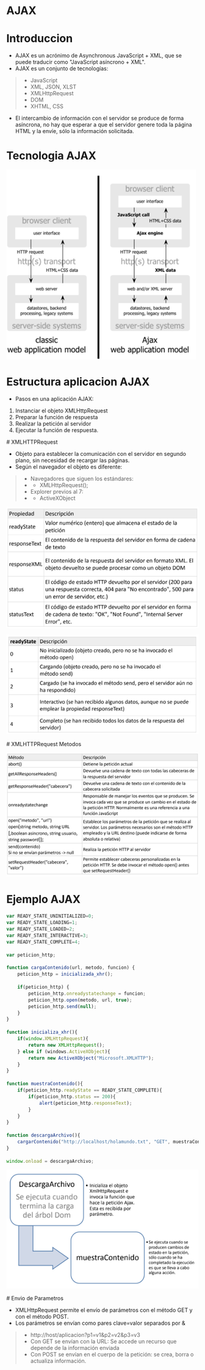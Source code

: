 # AJAX

# Introduccion

* AJAX es un acrónimo de Asynchronous JavaScript + XML, que se puede traducir como "JavaScript asíncrono + XML".
* AJAX es un conjunto de tecnologías:
> * JavaScript
> * XML, JSON, XLST
> * XMLHttpRequest
> * DOM
> * XHTML, CSS
* El intercambio de información con el servidor se produce de forma asíncrona, no hay que esperar a que el servidor genere toda la página HTML y la envíe, sólo la información solicitada.

# Tecnologia AJAX

![](Capturas/Cap1.png)

# Estructura aplicacion AJAX

* Pasos en una aplicación AJAX:
1. Instanciar el objeto XMLHttpRequest
2. Preparar la función de respuesta
3. Realizar la petición al servidor
4. Ejecutar la función de respuesta.

# XMLHTTPRequest

* Objeto para establecer la comunicación con el servidor en segundo plano, sin necesidad de recargar las páginas.
* Según el navegador el objeto es diferente:
> * Navegadores que siguen los estándares:
> * * XMLHttpRequest();
> * Explorer previos al 7:
> * * ActiveXObject

![](Capturas/Cap2.png)

![](Capturas/Cap3.png)

# XMLHTTPRequest Metodos

![](Capturas/Cap4.png)

# Ejemplo AJAX

```js
var READY_STATE_UNINITIALIZED=0;
var READY_STATE_LOADING=1;
var READY_STATE_LOADED=2;
var READY_STATE_INTERACTIVE=3;
var READY_STATE_COMPLETE=4;

var peticion_http;

function cargaContenido(url, metodo, funcion) {
    peticion_http = inicializada_xhr();

    if(peticion_http) {
        peticion_http.onreadystatechange = funcion;
        peticion_http.open(metodo, url, true);
        peticion_http.send(null);
    }
}

function inicializa_xhr(){
    if(window.XMLHttpRequest){
        return new XMLHttpRequest();
    } else if (windows.ActiveXObject){
        return new ActiveXObject("Microsoft.XMLHTTP");
    }
}

function muestraContenido(){
    if(peticion_http.readyState == READY_STATE_COMPLETE){
        if(peticion_http.status == 200){
            alert(peticion_http.responseText);
        }
    }
}

function descargaArchivo(){
    cargarContenido("http://localhost/holamundo.txt", "GET", muestraContenido);
}

window.onload = descargaArchivo;
```

![](Capturas/Cap5.png)

# Envio de Parametros

* XMLHttpRequest permite el envío de parámetros con el método GET y con el método POST.
* Los parámetros se envían como pares clave=valor separados por &
> * http://host/aplicacion?p1=v1&p2=v2&p3=v3
> * Con GET se envían con la URL: Se accede un recurso que depende de la información enviada
> * Con POST se envían en el cuerpo de la petición: se crea, borra o actualiza información.